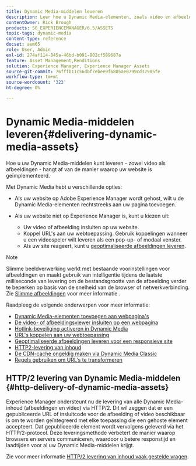 ```yaml
---
title: Dynamic Media-middelen leveren
description: Leer hoe u Dynamic Media-elementen, zoals video en afbeeldingen, kunt leveren aan uw webpagina's.
contentOwner: Rick Brough
products: SG_EXPERIENCEMANAGER/6.5/ASSETS
topic-tags: dynamic-media
content-type: reference
docset: aem65
role: User, Admin
exl-id: 274af114-845a-46bd-b091-802cf589687a
feature: Asset Management,Renditions
solution: Experience Manager, Experience Manager Assets
source-git-commit: 76fffb11c56dbf7ebee9f6805ae0799cd32985fe
workflow-type: tm+mt
source-wordcount: '323'
ht-degree: 0%

---
```


# Dynamic Media-middelen leveren{#delivering-dynamic-media-assets}

Hoe u uw Dynamic Media-middelen kunt leveren - zowel video als afbeeldingen - hangt af van de manier waarop uw website is geïmplementeerd.

Met Dynamic Media hebt u verschillende opties:

* Als uw website op Adobe Experience Manager wordt gehost, wilt u de Dynamic Media-elementen rechtstreeks aan uw pagina toevoegen.
* Als uw website niet op Experience Manager is, kunt u kiezen uit:

   * Uw video of afbeelding insluiten op uw website.
   * Koppel URL&#39;s aan uw webtoepassing. Gebruik koppelingen wanneer u een videospeler wilt leveren als een pop-up- of modaal venster.
   * Als uw site reageert, kunt u [geoptimaliseerde afbeeldingen leveren](/help/assets/responsive-site.md).

>[!NOTE]
>
>Slimme beeldverwerking werkt met bestaande voorinstellingen voor afbeeldingen en maakt gebruik van intelligentie tijdens de laatste milliseconde van levering om de bestandsgrootte van de afbeelding verder te beperken op basis van de snelheid van de browser of netwerkverbinding. Zie [Slimme afbeeldingen](/help/assets/imaging-faq.md) voor meer informatie .

Raadpleeg de volgende onderwerpen voor meer informatie:

* [Dynamic Media-elementen toevoegen aan webpagina&#39;s](/help/assets/adding-dynamic-media-assets-to-pages.md)
* [De video- of afbeeldingsviewer insluiten op een webpagina](/help/assets/embed-code.md)
* [Hotlink-beveiliging activeren in Dynamic Media](/help/assets/hotlink-protection.md)
* [URL&#39;s koppelen aan uw webtoepassing](/help/assets/linking-urls-to-yourwebapplication.md)
* [Geoptimaliseerde afbeeldingen leveren voor een responsieve site](/help/assets/responsive-site.md)
* [HTTP2-levering van inhoud](/help/assets/http2.md)
* [De CDN-cache ongeldig maken via Dynamic Media Classic](/help/assets/invalidate-cdn-cache-dm-classic.md)
* [Regels gebruiken om URL&#39;s te transformeren](/help/assets/using-rulesets-to-transform-urls.md)


## HTTP/2 levering van Dynamic Media-middelen {#http-delivery-of-dynamic-media-assets}

Experience Manager ondersteunt nu de levering van alle Dynamic Media-inhoud (afbeeldingen en video) via HTTP/2. Dit wil zeggen dat er een gepubliceerde URL of insluitcode voor de afbeelding of video beschikbaar is om te worden geïntegreerd met elke toepassing die een gehoste element accepteert. Dat gepubliceerde element wordt vervolgens geleverd via het HTTP/2-protocol. Deze leveringsmethode verbetert de manier waarop browsers en servers communiceren, waardoor u betere responstijd en laadtijden voor al uw Dynamic Media-middelen krijgt.

Zie voor meer informatie [HTTP/2 levering van inhoud vaak gestelde vragen](/help/sites-administering/scene7-http2faq.md).
